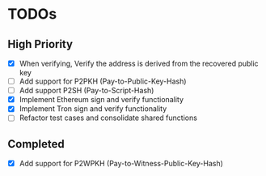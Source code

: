 # TODOs

## High Priority

- [x] When verifying, Verify the address is derived from the recovered public key
- [ ] Add support for P2PKH (Pay-to-Public-Key-Hash)
- [ ] Add support P2SH (Pay-to-Script-Hash)
- [x] Implement Ethereum sign and verify functionality
- [x] Implement Tron sign and verify functionality
- [ ] Refactor test cases and consolidate shared functions

## Completed

- [x] Add support for P2WPKH (Pay-to-Witness-Public-Key-Hash)
